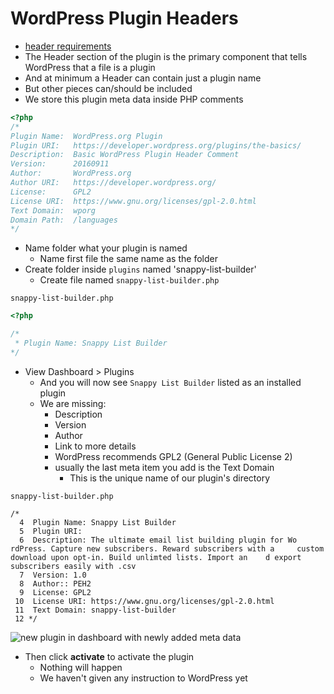 # WordPress Plugin Headers
* [header requirements](https://developer.wordpress.org/plugins/the-basics/header-requirements/)
* The Header section of the plugin is the primary component that tells WordPress that a file is a plugin
* And at minimum a Header can contain just a plugin name
* But other pieces can/should be included
* We store this plugin meta data inside PHP comments

```php
<?php
/*
Plugin Name:  WordPress.org Plugin
Plugin URI:   https://developer.wordpress.org/plugins/the-basics/
Description:  Basic WordPress Plugin Header Comment
Version:      20160911
Author:       WordPress.org
Author URI:   https://developer.wordpress.org/
License:      GPL2
License URI:  https://www.gnu.org/licenses/gpl-2.0.html
Text Domain:  wporg
Domain Path:  /languages
*/
```

* Name folder what your plugin is named
  - Name first file the same name as the folder
* Create folder inside `plugins` named 'snappy-list-builder'
  - Create file named `snappy-list-builder.php`

`snappy-list-builder.php`

```php
<?php

/*
 * Plugin Name: Snappy List Builder
*/
```

* View Dashboard > Plugins
  - And you will now see `Snappy List Builder` listed as an installed plugin
  - We are missing:
    + Description
    + Version
    + Author
    + Link to more details
    + WordPress recommends GPL2 (General Public License 2)
    + usually the last meta item you add is the Text Domain
      * This is the unique name of our plugin's directory

`snappy-list-builder.php`

```
/*
  4  Plugin Name: Snappy List Builder
  5  Plugin URI:
  6  Description: The ultimate email list building plugin for Wo    rdPress. Capture new subscribers. Reward subscribers with a     custom download upon opt-in. Build unlimted lists. Import an    d export subscribers easily with .csv
  7  Version: 1.0
  8  Author:: PEH2
  9  License: GPL2
 10  License URI: https://www.gnu.org/licenses/gpl-2.0.html
 11  Text Domain: snappy-list-builder
 12 */
 ```

![new plugin in dashboard with newly added meta data](https://i.imgur.com/Esm1Ge1.png)

* Then click **activate** to activate the plugin
    - Nothing will happen
    - We haven't given any instruction to WordPress yet







